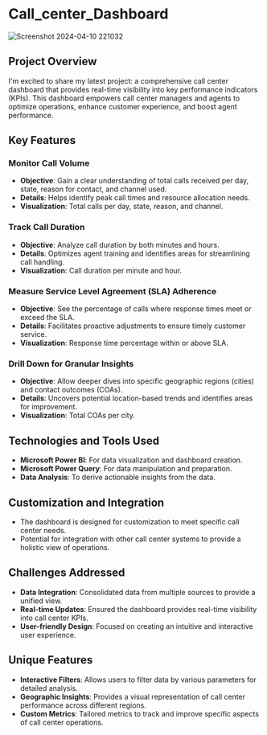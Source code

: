 # Call_center_Dashboard

![Screenshot 2024-04-10 221032](https://github.com/MinaJoseph01/Call_center_Dashboard/assets/142174893/61102bd7-6768-4ac8-9d81-287734ee56a8)


## Project Overview

I'm excited to share my latest project: a comprehensive call center dashboard that provides real-time visibility into key performance indicators (KPIs). This dashboard empowers call center managers and agents to optimize operations, enhance customer experience, and boost agent performance.

## Key Features

### Monitor Call Volume
- **Objective**: Gain a clear understanding of total calls received per day, state, reason for contact, and channel used.
- **Details**: Helps identify peak call times and resource allocation needs.
- **Visualization**: Total calls per day, state, reason, and channel.

### Track Call Duration
- **Objective**: Analyze call duration by both minutes and hours.
- **Details**: Optimizes agent training and identifies areas for streamlining call handling.
- **Visualization**: Call duration per minute and hour.

### Measure Service Level Agreement (SLA) Adherence
- **Objective**: See the percentage of calls where response times meet or exceed the SLA.
- **Details**: Facilitates proactive adjustments to ensure timely customer service.
- **Visualization**: Response time percentage within or above SLA.

### Drill Down for Granular Insights
- **Objective**: Allow deeper dives into specific geographic regions (cities) and contact outcomes (COAs).
- **Details**: Uncovers potential location-based trends and identifies areas for improvement.
- **Visualization**: Total COAs per city.

## Technologies and Tools Used
- **Microsoft Power BI**: For data visualization and dashboard creation.
- **Microsoft Power Query**: For data manipulation and preparation.
- **Data Analysis**: To derive actionable insights from the data.

## Customization and Integration
- The dashboard is designed for customization to meet specific call center needs.
- Potential for integration with other call center systems to provide a holistic view of operations.

## Challenges Addressed
- **Data Integration**: Consolidated data from multiple sources to provide a unified view.
- **Real-time Updates**: Ensured the dashboard provides real-time visibility into call center KPIs.
- **User-friendly Design**: Focused on creating an intuitive and interactive user experience.

## Unique Features
- **Interactive Filters**: Allows users to filter data by various parameters for detailed analysis.
- **Geographic Insights**: Provides a visual representation of call center performance across different regions.
- **Custom Metrics**: Tailored metrics to track and improve specific aspects of call center operations.

